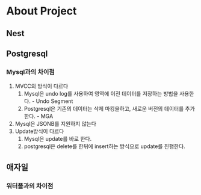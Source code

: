 # About Project

## Nest

## Postgresql

### Mysql과의 차이점

1. MVCC의 방식이 다르다
   1. Mysql은 undo log를 사용하여 영역에 이전 데이터를 저장하는 방법을 사용한다. - Undo Segment
   2. Postgresql은 기존의 데이터는 삭제 마킹을하고, 새로운 버전의 데이터를 추가한다. - MGA
2. Mysql은 JSONB를 지원하지 않는다
3. Update방식이 다르다
   1. Mysql은 update를 바로 한다.
   2. postgresql은 delete를 한뒤에 insert하는 방식으로 update를 진행한다.

## 애자일

### 워터폴과의 차이점
